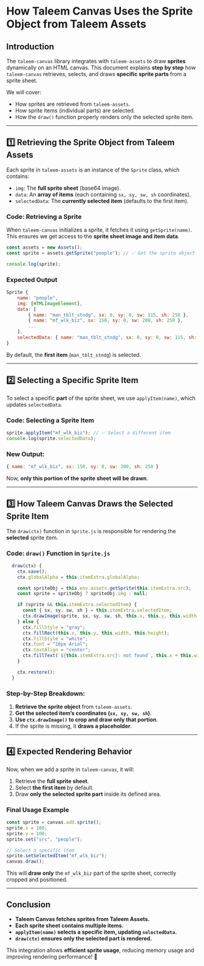 # **How Taleem Canvas Uses the Sprite Object from Taleem Assets**

## **Introduction**
The `taleem-canvas` library integrates with `taleem-assets` to draw **sprites** dynamically on an HTML canvas. This document explains **step by step** how `taleem-canvas` retrieves, selects, and draws **specific sprite parts** from a sprite sheet.

We will cover:
- How sprites are retrieved from `taleem-assets`.
- How sprite items (individual parts) are selected.
- How the `draw()` function properly renders only the selected sprite item.

---

## **1️⃣ Retrieving the Sprite Object from Taleem Assets**
Each sprite in `taleem-assets` is an instance of the `Sprite` class, which contains:
- `img`: The **full sprite sheet** (base64 image).
- `data`: An **array of items** (each containing `sx, sy, sw, sh` coordinates).
- `selectedData`: The **currently selected item** (defaults to the first item).

### **Code: Retrieving a Sprite**
When `taleem-canvas` initializes a sprite, it fetches it using `getSprite(name)`. This ensures we get access to the **sprite sheet image and item data**.

```js
const assets = new Assets();
const sprite = assets.getSprite("people"); // ✅ Get the sprite object

console.log(sprite);
```

### **Expected Output**
```js
Sprite {
    name: "people",
    img: [HTMLImageElement],
    data: [
        { name: "man_tblt_stndg", sx: 0, sy: 0, sw: 115, sh: 258 },
        { name: "mf_wlk_biz", sx: 150, sy: 0, sw: 200, sh: 250 },
        ...
    ],
    selectedData: { name: "man_tblt_stndg", sx: 0, sy: 0, sw: 115, sh: 258 }
}
```

By default, the **first item** (`man_tblt_stndg`) is selected.

---

## **2️⃣ Selecting a Specific Sprite Item**
To select a specific **part** of the sprite sheet, we use `applyItem(name)`, which updates `selectedData`.

### **Code: Selecting a Sprite Item**
```js
sprite.applyItem("mf_wlk_biz"); // ✅ Select a different item
console.log(sprite.selectedData);
```

### **New Output:**
```js
{ name: "mf_wlk_biz", sx: 150, sy: 0, sw: 200, sh: 250 }
```

Now, **only this portion of the sprite sheet will be drawn**.

---

## **3️⃣ How Taleem Canvas Draws the Selected Sprite Item**
The `draw(ctx)` function in `Sprite.js` is responsible for rendering the **selected** sprite item.

### **Code: `draw()` Function in `Sprite.js`**
```js
  draw(ctx) {
    ctx.save();
    ctx.globalAlpha = this.itemExtra.globalAlpha;

    const spriteObj = this.env.assets.getSprite(this.itemExtra.src);
    const sprite = spriteObj ? spriteObj.img : null;

    if (sprite && this.itemExtra.selectedItem) {
      const { sx, sy, sw, sh } = this.itemExtra.selectedItem;
      ctx.drawImage(sprite, sx, sy, sw, sh, this.x, this.y, this.width, this.height);
    } else {
      ctx.fillStyle = "gray";
      ctx.fillRect(this.x, this.y, this.width, this.height);
      ctx.fillStyle = "white";
      ctx.font = "16px Arial";
      ctx.textAlign = "center";
      ctx.fillText(`${this.itemExtra.src}: not found`, this.x + this.width / 2, this.y + this.height / 2);
    }

    ctx.restore();
  }
```

### **Step-by-Step Breakdown:**
1. **Retrieve the sprite object** from `taleem-assets`.
2. **Get the selected item’s coordinates (`sx, sy, sw, sh`)**.
3. **Use `ctx.drawImage()` to crop and draw only that portion**.
4. If the sprite is missing, it **draws a placeholder**.

---

## **4️⃣ Expected Rendering Behavior**
Now, when we add a sprite in `taleem-canvas`, it will:
1. Retrieve the **full sprite sheet**.
2. Select **the first item** by default.
3. Draw **only the selected sprite part** inside its defined area.

### **Final Usage Example**
```js
const sprite = canvas.add.sprite();
sprite.x = 100;
sprite.y = 100;
sprite.set("src", "people");

// Select a specific item
sprite.setSelectedItem("mf_wlk_biz");
canvas.draw();
```

This will **draw only** the `mf_wlk_biz` part of the sprite sheet, correctly cropped and positioned.

---

## **Conclusion**
- **Taleem Canvas fetches sprites from Taleem Assets.**
- **Each sprite sheet contains multiple items.**
- **`applyItem(name)` selects a specific item, updating `selectedData`.**
- **`draw(ctx)` ensures only the selected part is rendered.**

This integration allows **efficient sprite usage**, reducing memory usage and improving rendering performance! 🚀

